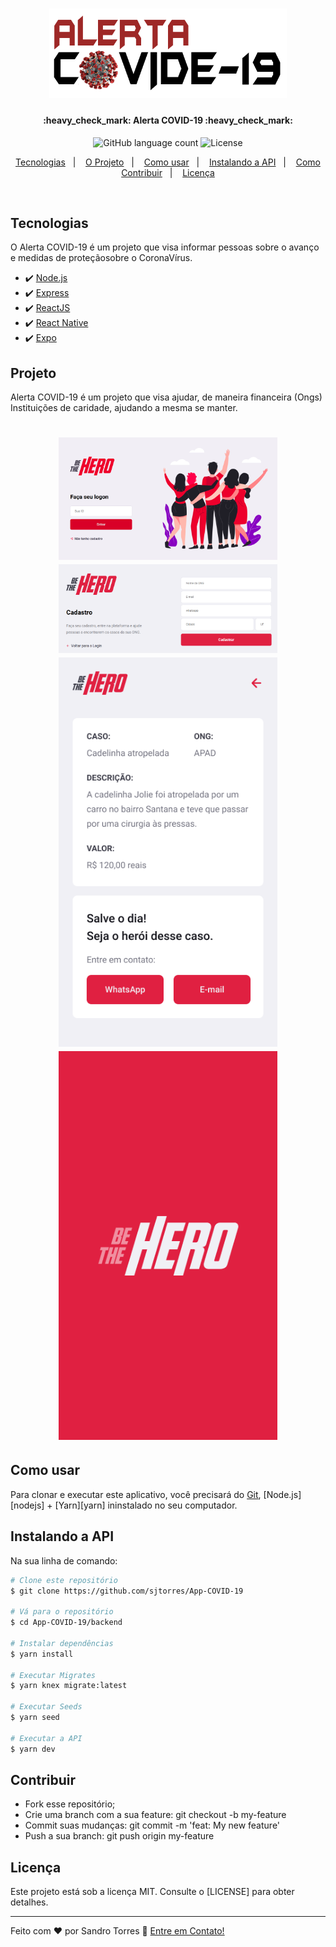<h1 align="center">
    <img alt="AlertaCovid-19" title="#AlertaCovid-19" src="https://github.com/sjtorres/App-COVID-19/blob/master/img/LogoCoronaVirus.png" width="380px" />
</h1>

<h4 align="center"> 
	:heavy_check_mark: Alerta COVID-19 :heavy_check_mark:
</h4>
<p align="center">
  <img alt="GitHub language count" src="https://img.shields.io/badge/made by-Sandro Torres-red">

   <img alt="License" src="https://img.shields.io/badge/license-MIT-red">
</p>
<p align="center">
  <a href="#tecnologias">Tecnologias</a>&nbsp;&nbsp;&nbsp;|&nbsp;&nbsp;&nbsp;
  <a href="#projeto">O Projeto</a>&nbsp;&nbsp;&nbsp;|&nbsp;&nbsp;&nbsp;
  <a href="#como-usar">Como usar</a>&nbsp;&nbsp;&nbsp;|&nbsp;&nbsp;&nbsp;
  <a href="#instalando-a-api">Instalando a API</a>&nbsp;&nbsp;&nbsp;|&nbsp;&nbsp;&nbsp;
  <a href="#contribuir">Como Contribuir</a>&nbsp;&nbsp;&nbsp;|&nbsp;&nbsp;&nbsp;
  <a href="#licença">Licença</a>
</p>

<br>

## Tecnologias

O Alerta COVID-19 é um projeto que visa informar pessoas sobre o avanço e medidas de proteçãosobre o CoronaVírus.

- :heavy_check_mark: [Node.js](https://nodejs.org/en/) 
- :heavy_check_mark: [Express](http://expressjs.com/) 
- :heavy_check_mark: [ReactJS](https://reactjs.org) 
- :heavy_check_mark: [React Native](https://facebook.github.io/react-native/) 
- :heavy_check_mark: [Expo](https://expo.io/) 

## Projeto

Alerta COVID-19 é um projeto que visa ajudar, de maneira financeira (Ongs) Instituições de caridade, ajudando a mesma se manter.

<h1 align="center">
    <img alt="Home-Page" title="Home-Page" src="https://github.com/sjtorres/Omnistack-11/blob/master/img/login-page.png" width="350px" />
    <img alt="Cadastro-Page" title="Cadastro-Page" src="https://github.com/sjtorres/Omnistack-11/blob/master/img/Cadastro-page.png" width="350px" padding="15px"/>
    <img alt="Detalhes" title="Detalhes" src="https://github.com/sjtorres/Omnistack-11/blob/master/img/Detalhes.png" width="350px" padding="15px"/>
    <img alt="Splash" title="Splash" src="https://github.com/sjtorres/Omnistack-11/blob/master/img/Splash.png" width="350px" padding="15px"/>
</h1>

## Como usar

Para clonar e executar este aplicativo, você precisará do [Git](https://git-scm.com), [Node.js][nodejs] + [Yarn][yarn] ininstalado no seu computador.

## Instalando a API

Na sua linha de comando:
```bash
# Clone este repositório
$ git clone https://github.com/sjtorres/App-COVID-19

# Vá para o repositório 
$ cd App-COVID-19/backend

# Instalar dependências
$ yarn install

# Executar Migrates
$ yarn knex migrate:latest 

# Executar Seeds
$ yarn seed

# Executar a API
$ yarn dev
```

## Contribuir

- Fork esse repositório;
- Crie uma branch com a sua feature: git checkout -b my-feature
- Commit suas mudanças: git commit -m 'feat: My new feature'
- Push a sua branch: git push origin my-feature

## Licença

Este projeto está sob a licença MIT. Consulte o [LICENSE] para obter detalhes.

---

Feito com ♥ por Sandro Torres :wave: [Entre em Contato!](https://www.sandrotorres.com.br)

